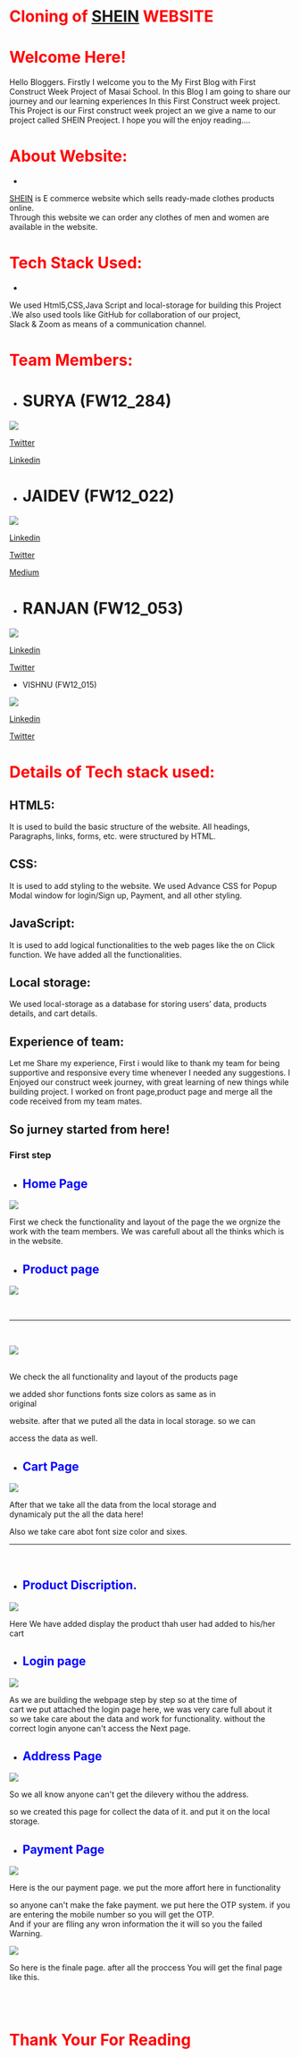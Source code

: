 # <span style="color:red"> Cloning of [SHEIN](US.SHEIN.COM) WEBSITE </span>

# <span style="color:red"> Welcome Here!</span>

Hello Bloggers. Firstly I welcome you to the My First Blog with First Construct Week Project of Masai School. In this Blog I am going to share our journey and our learning experiences In this First Construct week project. This Project is our First construct week project an we give a name to our project called SHEIN Preoject. I hope you will the enjoy reading….

# <span style="color:red"> About Website: </span>
-
[SHEIN](Shein.com) is E commerce website which sells ready-made clothes products online. <br> Through this website we can order any clothes of men and women are available in the website.


# <span style="color:red"> Tech Stack Used: </span>

-
We used Html5,CSS,Java Script and local-storage for building this Project <br> .We also used tools like GitHub for collaboration of our project, <br> Slack & Zoom as means of a communication channel.


# <span style="color:red"> Team Members: </span>


- # SURYA (FW12_284)
![](https://1.bp.blogspot.com/-LY-OxkFfV2Y/XrhBS6NJTtI/AAAAAAAAOUE/nIlkPB0zgd8J3GjbkjAytu_rBeuSOCQzwCLcBGAsYHQ/s1600/83977760_482331609338910_4857945596205465600_o.jpg)

[Twitter](www.twitter.com/spyadavg)

[Linkedin](https://www.linkedin.com/in/surya-p-924b311a1/)


- # JAIDEV (FW12_022) 

![](https://lh3.googleusercontent.com/-sSheHClLwJM/YVmUZ7ZoUiI/AAAAAAAAV8I/6uu-sKYFntUu0ZCTy1TK25419xbk9XDhQCLcBGAsYHQ/WhatsApp%2BImage%2B2021-10-03%2Bat%2B16.21.32.jpeg)

[Linkedin](https://www.linkedin.com/in/jaidev-yadav-558691183)

[Twitter](www.twitter.com/Jai61480675)

[Medium](https://medium.com/@jaidevyadav720/9187fc0a2915)

- # RANJAN (FW12_053)

![](https://lh3.googleusercontent.com/-ncYORshjO8Q/YVmW_8-nWTI/AAAAAAAAV8o/frlk2wvUCV8A7rT5AL7VWqZIbDqQ98TUQCLcBGAsYHQ/w945-h600-p-k-no-nu/WhatsApp%2BImage%2B2021-10-03%2Bat%2B16.20.15.jpeg)

[Linkedin]( www.linkedin.com/in/ranjan-kumar-thakur-47a65662)

[Twitter](twitter.com/Ranjank87465651)

- VISHNU (FW12_015)

![](https://lh3.googleusercontent.com/-aRD1voy0zrc/YVmUYL5fM-I/AAAAAAAAV8E/rcpq9P4SEfcGNWaVv8r2FP9iFDy0GWFJACLcBGAsYHQ/WhatsApp%2BImage%2B2021-10-03%2Bat%2B16.28.41.jpeg)

[Linkedin](https://www.linkedin.com/in/vishnu-nair-81a678193)

[Twitter](https://mobile.twitter.com/nVishnu1963)


# <span style="color:red"> Details of Tech stack used: </span>

##  HTML5: 
It is used to build the basic structure of the website. All headings, Paragraphs, links, forms, etc. were structured by HTML.


## CSS:

It is used to add styling to the website. We used Advance CSS for Popup Modal window for login/Sign up, Payment, and all other styling.

## JavaScript:

It is used to add logical functionalities to the web pages like the on Click function. We have added all the functionalities.

## Local storage: 
 
 We used local-storage as a database for storing users’ data, products details, and cart details.

 ## Experience of team:

 Let me Share my experience, First i would like to thank my team for being supportive and responsive every time whenever I needed any suggestions. I Enjoyed our construct week journey, with great learning of new things while building project. I worked on front page,product page and merge all the code received from my team mates.



## So jurney started from here!

### First step

- ## <span style="color:blue"> Home Page </span>


 ![](https://lh3.googleusercontent.com/-rTEZ9YuAKPg/YVmKFesWRHI/AAAAAAAAV7g/6BKxkR4KehEuDSF9QeWkVRxg3c1gPX6LwCLcBGAsYHQ/Screenshot%2B%252839%2529.png)

 First we check the functionality and layout of the page the we orgnize the <br> work with the team members. We was carefull about all the thinks which is in the website.


 - ## <span style="color:blue"> Product page </span>

  
 ![](https://lh3.googleusercontent.com/-BFC_bXzBJXw/YVmKDxaUfEI/AAAAAAAAV7c/9uKjZkeaAMM0cOCEsQD-Mr5WFULbDj14ACLcBGAsYHQ/Screenshot%2B%252840%2529.png)

<br>
 <hr>
 <br>

 ![](https://lh3.googleusercontent.com/-FoRxnIcpwTQ/YVmMaiJ3_pI/AAAAAAAAV70/F3uVqCxENys1cNMaZtoFDrk6u71jDlFHACLcBGAsYHQ/Screenshot%2B%252844%2529.png)


 <br>
 We check the all functionality and layout of the products page <br>

 we added shor functions fonts size colors as same as in <br> original 

 website. after that we puted all the data in local storage. so we can <br>

 access the data as well.

 - ## <span style="color:blue"> Cart Page</span>

 ![](https://lh3.googleusercontent.com/-NZ1DL1csD-U/YVmKCB3Cr_I/AAAAAAAAV7Y/DUH0sylFlhsDzPekIivCai7dpj_dEh1iACLcBGAsYHQ/Screenshot%2B%252841%2529.png)


 After that we take all the data from the local storage and <br>
 dynamicaly put the all the data here! <br>

 Also we take care abot font size color and sixes.
 <hr>
 <br>

 - ## <span style="color:blue">Product Discription.</span>

 ![](https://miro.medium.com/max/3840/1*ed8jqTUv177tX70eByJnuQ.png)

 Here We have added display the product thah user had added to his/her cart

 


- ## <span style="color:blue"> Login page </span>

![](https://lh3.googleusercontent.com/--BkjcRSsKoI/YVmKAlvNsPI/AAAAAAAAV7U/GQpBnjnh3OsrsDlr7MX52Iu1wqfI_IXCACLcBGAsYHQ/Screenshot%2B%252842%2529.png)

As we are building the webpage step by step so at the time of <br>
cart we put attached the login page here, we was very care full about it<br>
so we take care about the data and work for functionality. without the <br>
correct login anyone can't access the Next page.

 - ## <span style="color:blue"> Address Page </span>

 ![](https://lh3.googleusercontent.com/-NyZAEEZXOE4/YVmQ_SvFECI/AAAAAAAAV78/PQKq0bT9dhs7I8aOSQwWomTF7VlVndV1wCLcBGAsYHQ/image.png)

 So we all know anyone can't get the dilevery withou the address. <br>

 so we created this page for collect the data of it. and put it on the local storage.

 - ## <span style="color:blue"> Payment Page </span>

 ![](https://lh3.googleusercontent.com/-ma7wbTd3eNA/YVmJ-7qb5_I/AAAAAAAAV7Q/kylOqY_apKUtmxfOmHM3nadjh9OA75xyQCLcBGAsYHQ/Screenshot%2B%252843%2529.png)



 Here is the our payment page. we put the more affort here in functionality <br>

 so anyone can't make the fake payment. we put here the OTP system. 
 if you are entering the mobile number so you will get the OTP.
 <br>
 And if your are flling any wron information the it will so you the failed <br>
 Warning.

![](https://lh3.googleusercontent.com/-lYmRDGI1R2w/YVmdEnvKlmI/AAAAAAAAV8w/Dg3E0piNMrwdgcwBur56WIXOPtq_g1ZiwCLcBGAsYHQ/Screenshot%2B%252846%2529.png)

So here is the finale page. after all the proccess You will get the final page like this.

 <br>
 <br>




# <span style="color:red"> Thank Your For Reading </span>











